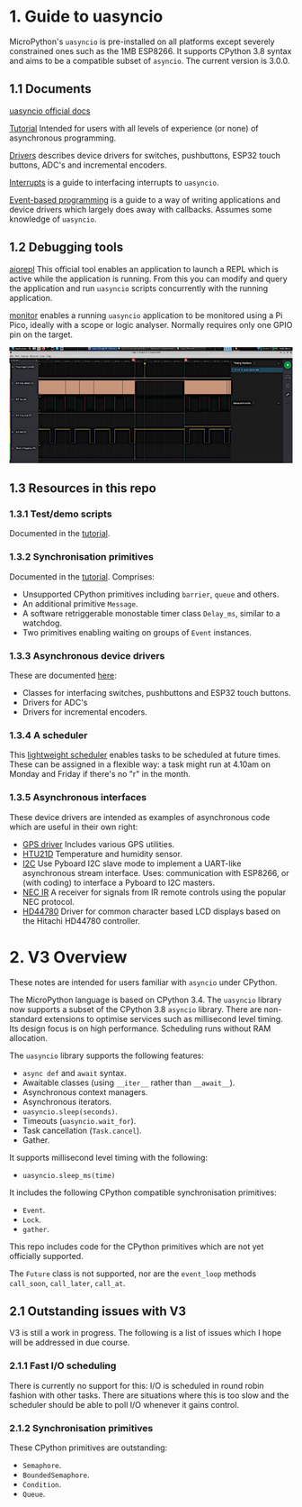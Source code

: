 # 1. Guide to uasyncio

MicroPython's `uasyncio` is pre-installed on all platforms except severely
constrained ones such as the 1MB ESP8266. It supports CPython 3.8 syntax and
aims to be a compatible subset of `asyncio`. The current version is 3.0.0.

## 1.1 Documents

[uasyncio official docs](http://docs.micropython.org/en/latest/library/uasyncio.html)

[Tutorial](./docs/TUTORIAL.md) Intended for users with all levels of experience
(or none) of asynchronous programming.

[Drivers](https://github.com/peterhinch/micropython-async/blob/master/v3/docs/DRIVERS.md)
describes device drivers for switches, pushbuttons, ESP32 touch buttons, ADC's
and incremental encoders.

[Interrupts](https://github.com/peterhinch/micropython-async/blob/master/v3/docs/INTERRUPTS.md)
is a guide to interfacing interrupts to `uasyncio`.

[Event-based programming](./docs/EVENTS.md) is a guide to a way of writing
applications and device drivers which largely does away with callbacks. Assumes
some knowledge of `uasyncio`.

## 1.2 Debugging tools

[aiorepl](https://github.com/micropython/micropython-lib/tree/master/micropython/aiorepl)
This official tool enables an application to launch a REPL which is active
while the application is running. From this you can modify and query the
application and run `uasyncio` scripts concurrently with the running
application.

[monitor](https://github.com/peterhinch/micropython-monitor) enables a running
`uasyncio` application to be monitored using a Pi Pico, ideally with a scope or
logic analyser. Normally requires only one GPIO pin on the target.

![Image](https://github.com/peterhinch/micropython-monitor/raw/master/images/monitor.jpg)

## 1.3 Resources in this repo

### 1.3.1 Test/demo scripts  

Documented in the [tutorial](./docs/TUTORIAL.md).

### 1.3.2 Synchronisation primitives  

Documented in the [tutorial](./docs/TUTORIAL.md). Comprises:
 * Unsupported CPython primitives including `barrier`, `queue` and others.
 * An additional primitive `Message`.
 * A software retriggerable monostable timer class `Delay_ms`, similar to a
 watchdog.
 * Two primitives enabling waiting on groups of `Event` instances.

### 1.3.3 Asynchronous device drivers

These are documented
[here](https://github.com/peterhinch/micropython-async/blob/master/v3/docs/DRIVERS.md):
 * Classes for interfacing switches, pushbuttons and ESP32 touch buttons.
 * Drivers for ADC's
 * Drivers for incremental encoders.

### 1.3.4 A scheduler

This [lightweight scheduler](./docs/SCHEDULE.md) enables tasks to be scheduled
at future times. These can be assigned in a flexible way: a task might run at
4.10am on Monday and Friday if there's no "r" in the month.

### 1.3.5 Asynchronous interfaces  

These device drivers are intended as examples of asynchronous code which are
useful in their own right:

 * [GPS driver](./docs/GPS.md) Includes various GPS utilities.
 * [HTU21D](./docs/HTU21D.md) Temperature and humidity sensor.
 * [I2C](./docs/I2C.md) Use Pyboard I2C slave mode to implement a UART-like
 asynchronous stream interface. Uses: communication with ESP8266, or (with
 coding) to interface a Pyboard to I2C masters.
 * [NEC IR](./docs/NEC_IR.md) A receiver for signals from IR remote controls
 using the popular NEC protocol.
 * [HD44780](./docs/hd44780.md) Driver for common character based LCD displays
 based on the Hitachi HD44780 controller.

# 2. V3 Overview

These notes are intended for users familiar with `asyncio` under CPython.

The MicroPython language is based on CPython 3.4. The `uasyncio` library now
supports a subset of the CPython 3.8 `asyncio` library. There are non-standard
extensions to optimise services such as millisecond level timing. Its design
focus is on high performance. Scheduling runs without RAM allocation.

The `uasyncio` library supports the following features:

 * `async def` and `await` syntax.
 * Awaitable classes (using `__iter__` rather than `__await__`).
 * Asynchronous context managers.
 * Asynchronous iterators.
 * `uasyncio.sleep(seconds)`.
 * Timeouts (`uasyncio.wait_for`).
 * Task cancellation (`Task.cancel`).
 * Gather.

It supports millisecond level timing with the following:
 * `uasyncio.sleep_ms(time)`

It includes the following CPython compatible synchronisation primitives:
 * `Event`.
 * `Lock`.
 * `gather`.

This repo includes code for the CPython primitives which are not yet officially
supported.

The `Future` class is not supported, nor are the `event_loop` methods
`call_soon`, `call_later`, `call_at`.

## 2.1 Outstanding issues with V3

V3 is still a work in progress. The following is a list of issues which I hope
will be addressed in due course.

### 2.1.1 Fast I/O scheduling

There is currently no support for this: I/O is scheduled in round robin fashion
with other tasks. There are situations where this is too slow and the scheduler
should be able to poll I/O whenever it gains control.

### 2.1.2 Synchronisation primitives

These CPython primitives are outstanding:
 * `Semaphore`.
 * `BoundedSemaphore`.
 * `Condition`.
 * `Queue`.
